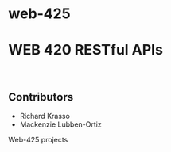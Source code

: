 # web-425
<h1>WEB 420 RESTful APIs</h1>
<br>
<h2>Contributors</h2>
<ul>
  <li>Richard Krasso</li>
  <li>Mackenzie Lubben-Ortiz</li>
</ul>
Web-425 projects
